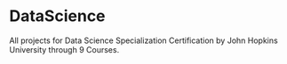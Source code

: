 # DataScience
All projects for Data Science Specialization Certification by John Hopkins University through 9 Courses.
